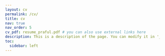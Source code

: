 ```yaml
---
layout: cv
permalink: /cv/
title: cv
nav: true
nav_order: 5
cv_pdf: resume_praful.pdf # you can also use external links here
description: This is a description of the page. You can modify it in '_pages/cv.md'. You can also change or remove the top pdf download button.
toc:
  sidebar: left
---
```

